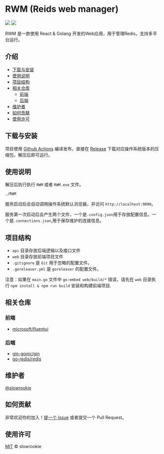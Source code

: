 <!-- https://github.com/RichardLitt/standard-readme -->

# RWM (Reids web manager)

[![](https://img.shields.io/badge/License-MIT-blue.svg)](https://github.com/slowrookie/redis-web-manager/blob/master/LICENSE)
[![](https://github.com/slowrookie/redis-web-manager/actions/workflows/release.yml/badge.svg)](https://github.com/slowrookie/redis-web-manager/actions/workflows/release.yml)


RWM 是一款使用 React & Golang 开发的Web应用，用于管理Redis，支持多平台运行。

## 介绍
  - [下载与安装](#下载与安装)
  - [使用说明](#使用说明)
  - [项目结构](#项目结构)
  - [相关仓库](#相关仓库)
    - [前端](#前端)
    - [后端](#后端)
  - [维护者](#维护者)
  - [如何贡献](#如何贡献)
  - [使用许可](#使用许可)

## 下载与安装

项目使用 [Github Actions](https://github.com/slowrookie/redis-web-manager/actions) 编译发布，直接在 [Release](https://github.com/slowrookie/redis-web-manager/releases) 下载对应操作系统版本的压缩包，解压后即可运行。

## 使用说明

解压后执行执行 `RWM` 或者 `RWM.exe` 文件。
```sh
./RWM
```

服务启动后会自动调用操作系统默认浏览器，并访问 `http://localhost:9090`。

服务第一次启动后会产生两个文件，一个是`.config.json`用于存放配置信息。一个是`.connections.json`,用于保存维护的连接信息。

## 项目结构

- `api` 目录存放后端逻辑以及接口文件
- `web` 目录存放前端项目文件
- `.gitignore` 是 `Git` 用于忽略的配置文件。
- `.goreleaser.yml` 是 `goreleaser` 的配置文件。
 
注意：如果在 `main.go` 文件中 `go:embed web/build/*` 错误，请先在 `web` 目录执行 `npm install & npm run build` 安装和构建前端项目.

## 相关仓库

### 前端

- [microsoft/fluentui](https://github.com/microsoft/fluentui)

### 后端

- [gin-gonic/gin](https://github.com/gin-gonic/gin)
- [go-redis/redis](https://github.com/go-redis/redis)

## 维护者

[@slowrookie](https://github.com/slowrookie)

## 如何贡献

非常欢迎你的加入！[提一个 Issue](https://github.com/slowrookie/redis-web-manager/issues/new) 或者提交一个 Pull Request。


## 使用许可

[MIT](LICENSE) © slowrookie